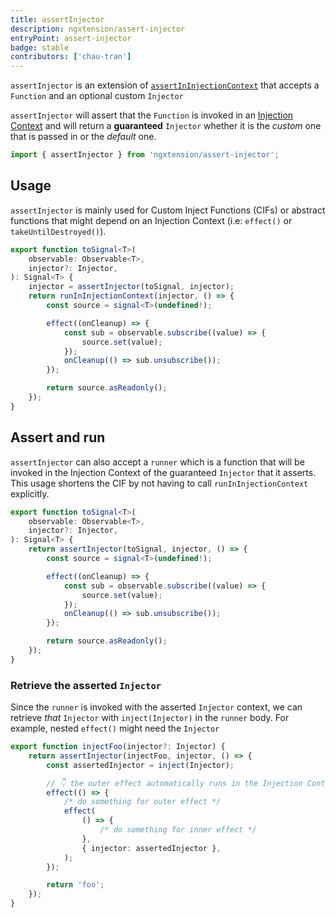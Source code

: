 ```yaml
---
title: assertInjector
description: ngxtension/assert-injector
entryPoint: assert-injector
badge: stable
contributors: ['chau-tran']
---
```


`assertInjector` is an extension of [`assertInInjectionContext`](https://angular.io/api/core/assertInInjectionContext) that accepts a `Function` and an optional custom `Injector`

`assertInjector` will assert that the `Function` is invoked in an [Injection Context](https://angular.io/guide/dependency-injection-context) and will return a **guaranteed** `Injector` whether it is the _custom_ one that is passed in or the _default_ one.

```ts
import { assertInjector } from 'ngxtension/assert-injector';
```

## Usage

`assertInjector` is mainly used for Custom Inject Functions (CIFs) or abstract functions that might depend on an Injection Context (i.e: `effect()` or `takeUntilDestroyed()`).

```ts
export function toSignal<T>(
	observable: Observable<T>,
	injector?: Injector,
): Signal<T> {
	injector = assertInjector(toSignal, injector);
	return runInInjectionContext(injector, () => {
		const source = signal<T>(undefined!);

		effect((onCleanup) => {
			const sub = observable.subscribe((value) => {
				source.set(value);
			});
			onCleanup(() => sub.unsubscribe());
		});

		return source.asReadonly();
	});
}
```

## Assert and run

`assertInjector` can also accept a `runner` which is a function that will be invoked in the Injection Context of the guaranteed `Injector` that it asserts. This usage shortens the CIF by not having to call `runInInjectionContext` explicitly.

```ts
export function toSignal<T>(
	observable: Observable<T>,
	injector?: Injector,
): Signal<T> {
	return assertInjector(toSignal, injector, () => {
		const source = signal<T>(undefined!);

		effect((onCleanup) => {
			const sub = observable.subscribe((value) => {
				source.set(value);
			});
			onCleanup(() => sub.unsubscribe());
		});

		return source.asReadonly();
	});
}
```

### Retrieve the asserted `Injector`

Since the `runner` is invoked with the asserted `Injector` context, we can retrieve _that_ `Injector` with `inject(Injector)` in the `runner` body. For example, nested `effect()` might need the `Injector`

```ts
export function injectFoo(injector?: Injector) {
	return assertInjector(injectFoo, injector, () => {
		const assertedInjector = inject(Injector);

		// 👇 the outer effect automatically runs in the Injection Context
		effect(() => {
			/* do something for outer effect */
			effect(
				() => {
					/* do something for inner effect */
				},
				{ injector: assertedInjector },
			);
		});

		return 'foo';
	});
}
```
